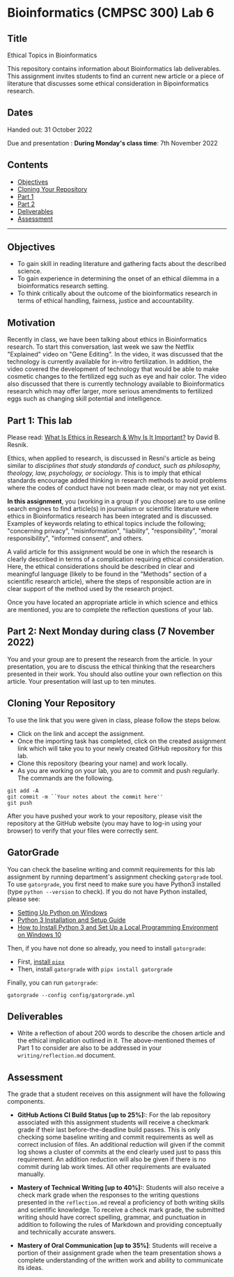 # Bioinformatics (CMPSC 300) Lab 6

## Title
Ethical Topics in Bioinformatics

This repository contains information about Bioinformatics lab deliverables. This assignment invites students to find an current new article or a piece of literature that discusses some ethical consideration in Bipoinformatics research.

## Dates

Handed out: 31 October 2022

Due and presentation : __During Monday's class time__: 7th November 2022

## Contents

- [Objectives](#Objectives)
- [Cloning Your Repository](#Cloning-Your-Repository)
- [Part 1](#Part-1)
- [Part 2](#Part-2)
- [Deliverables](#Deliverables)
- [Assessment](#Assessment)

---

## Objectives

- To gain skill in reading literature and gathering facts about the described science.
- To gain experience in determining the onset of an ethical dilemma in a bioinformatics research setting.
- To think critically about the outcome of the bioinformatics research in terms of ethical handling, fairness, justice and accountability.


## Motivation


Recently in class, we have been talking about ethics in Bioinformatics research. To start this conversation,  last week we saw the Netflix "Explained" video on "Gene Editing". In the video, it was discussed that the technology is currently available for in-vitro fertilization. In addition, the video covered the development of technology that would be able to make cosmetic changes to the fertilized egg such as eye and hair color. The video also discussed that there is currently technology  available to Bioinformatics research which may offer larger, more serious amendments to fertilized eggs such as changing skill potential and intelligence.

## Part 1: This lab

Please read: [What Is Ethics in Research & Why Is It Important?](https://www.niehs.nih.gov/research/resources/bioethics/whatis/index.cfm) by David B. Resnik.

Ethics, when applied to research, is discussed in Resni's article as being similar to _disciplines that study standards of conduct, such as philosophy, theology, law, psychology, or sociology_. This is to imply that ethical standards encourage added thinking in research methods to avoid problems where the codes of conduct have not been made clear, or may not yet exist.

__In this assignment__, you (working in a group if you choose) are to use online search engines to find article(s) in journalism or scientific literature where ethics in Bioinformatics research has been integrated and is discussed. Examples of keywords relating to ethical topics include the following; "concerning privacy", "misinformation", "liability", "responsibility", "moral responsibility", "informed consent", and others.

A valid article for this assignment would be one in which the research is clearly described in terms of a complication requiring ethical consideration. Here, the ethical considerations should be described in clear and meaningful language (likely to be found in the "Methods" section of a scientific research article), where the steps of responsible action are in clear support of the method used by the research project.

Once you have located an appropriate article in which science and ethics are mentioned, you are to complete the reflection questions of your lab.  

## Part 2: Next Monday during class (7 November 2022)


You and your group are to present the research from the article. In your presentation, you are to discuss the ethical thinking that the researchers presented in their work. You should also outline your own reflection on this article. Your presentation will last up to ten minutes.

## Cloning Your Repository

To use the link that you were given in class, please follow the steps below.

- Click on the link and accept the assignment.
- Once the importing task has completed, click on the created assignment link which will take you to your newly created GitHub repository for this lab.
- Clone this repository (bearing your name) and work locally.
- As you are working on your lab, you are to commit and push regularly. The commands are the following.

```
git add -A
git commit -m ``Your notes about the commit here''
git push
```

After you have pushed your work to your repository, please visit the repository at the GitHub website (you may have to log-in using your browser) to verify that your files were correctly sent.


## GatorGrade

You can check the baseline writing and commit requirements for this lab assignment by running department's assignment checking `gatorgrade` tool. To use `gatorgrade`, you first need to make sure you have Python3 installed (type `python --version` to check). If you do not have Python installed, please see:

- [Setting Up Python on Windows](https://realpython.com/lessons/python-windows-setup/)
- [Python 3 Installation and Setup Guide](https://realpython.com/installing-python/)
- [How to Install Python 3 and Set Up a Local Programming Environment on Windows 10](https://www.digitalocean.com/community/tutorials/how-to-install-python-3-and-set-up-a-local-programming-environment-on-windows-10)

Then, if you have not done so already, you need to install `gatorgrade`:

- First, [install `pipx`](https://pypa.github.io/pipx/installation/)
- Then, install `gatorgrade` with `pipx install gatorgrade`

Finally, you can run `gatorgrade`:

`gatorgrade --config config/gatorgrade.yml`

## Deliverables

- Write a reflection of about 200 words to describe the chosen article and the ethical implication outlined in it. The above-mentioned themes of Part 1 to consider are also to be addressed in your `writing/reflection.md` document.


## Assessment

The grade that a student receives on this assignment will have the following components.

- **GitHub Actions CI Build Status [up to 25%]:**: For the lab repository associated with this assignment students will receive a checkmark grade if their last before-the-deadline build passes. This is only checking some baseline writing and commit requirements as well as correct inclusion of files. An additional reduction will given if the commit log shows a cluster of commits at the end clearly used just to pass this requirement. An addition reduction will also be given if there is no commit during lab work times. All other requirements are evaluated manually.

- **Mastery of Technical Writing [up to 40%]:**: Students will also receive a check mark grade when the responses to the writing questions presented in the `reflection.md` reveal a proficiency of both writing skills and scientific knowledge. To receive a check mark grade, the submitted writing should have correct spelling, grammar, and punctuation in addition to following the rules of Markdown and providing conceptually and technically accurate answers.

- **Mastery of Oral Communication [up to 35%]**: Students will receive a portion of their assignment grade when the team presentation shows a complete understanding of the written work and ability to communicate its ideas.
